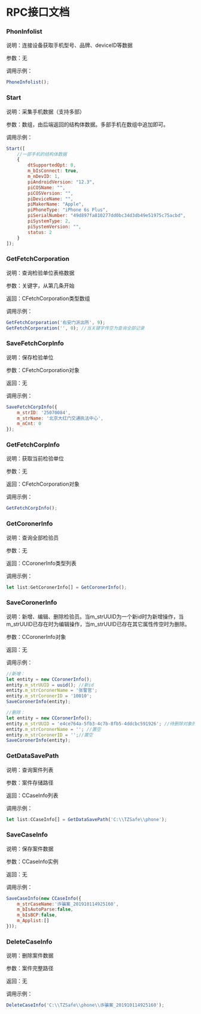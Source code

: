 # RPC接口文档


### PhonInfolist
说明：连接设备获取手机型号、品牌、deviceID等数据

参数：无

调用示例：
```js
PhoneInfolist();
```

### Start

说明：采集手机数据（支持多部）

参数：数组，由后端返回的结构体数据。多部手机在数组中追加即可。

调用示例：

```js
Start([
    //一部手机的结构体数据
    {
        dtSupportedOpt: 0,
        m_bIsConnect: true,
        m_nDevID: 1,
        piAndroidVersion: "12.3",
        piCOSName: "",
        piCOSVersion: "",
        piDeviceName: "",
        piMakerName: "Apple",
        piPhoneType: "iPhone 6s Plus",
        piSerialNumber: "49d897fa810277dd0bc34d3db49e51975c75acbd",
        piSystemType: 2,
        piSystemVersion: "",
        status: 2
    }
]);
```

### GetFetchCorporation

说明：查询检验单位表格数据

参数：关键字，从第几条开始

返回：CFetchCorporation类型数组

调用示例：

```js
GetFetchCorporation('右安门派出所', 9);
GetFetchCorporation('', 0); //当关键字传空为查询全部记录
```

### SaveFetchCorpInfo

说明：保存检验单位

参数：CFetchCorporation对象

返回：无

调用示例：
```js
SaveFetchCorpInfo({
    m_strID: '25070084',
    m_strName: '北京大红门交通执法中心',
    m_nCnt: 0
});
```

### GetFetchCorpInfo

说明：获取当前检验单位

参数：无

返回：CFetchCorporation对象

调用示例：
```js
GetFetchCorpInfo();
```

###  GetCoronerInfo

说明：查询全部检验员

参数：无

返回：CCoronerInfo类型列表

调用示例：
```js
let list:GetCoronerInfo[] = GetCoronerInfo();
```

### SaveCoronerInfo

说明：新增、编辑、删除检验员。当m_strUUID为一个新id时为新增操作，当m_strUUID已存在时为编辑操作，当m_strUUID已存在其它属性传空时为删除。

参数：CCoronerInfo对象

返回：无

调用示例：

```js
//新增：
let entity = new CCoronerInfo();
entity.m_strUUID = uuid(); //新id
entity.m_strCoronerName = '张警官';
entity.m_strCoronerID = '10010';
SaveCoronerInfo(entity);
```
```js
//删除：
let entity = new CCoronerInfo();
entity.m_strUUID = 'e4ce764a-5fb3-4c7b-8fb5-4ddcbc591926'; //待删除对象的id
entity.m_strCoronerName = ''; //置空
entity.m_strCoronerID = '';//置空
SaveCoronerInfo(entity);
```
### GetDataSavePath

说明：查询案件列表

参数：案件存储路径

返回：CCaseInfo列表

调用示例：

```js
let list:CCaseInfo[] = GetDataSavePath('C:\\TZSafe\\phone');
```

### SaveCaseInfo

说明：保存案件数据

参数：CCaseInfo实例

返回：无

调用示例：

```js
SaveCaseInfo(new CCaseInfo({
    m_strCaseName:'诈骗案_201910114925160',
    m_bIsAutoParse:false,
    m_bIsBCP:false,
    m_Applist:[]
}));
```

### DeleteCaseInfo


说明：删除案件数据

参数：案件完整路径

返回：无

调用示例：

```js
DeleteCaseInfo('C:\\TZSafe\\phone\\诈骗案_201910114925160');
```